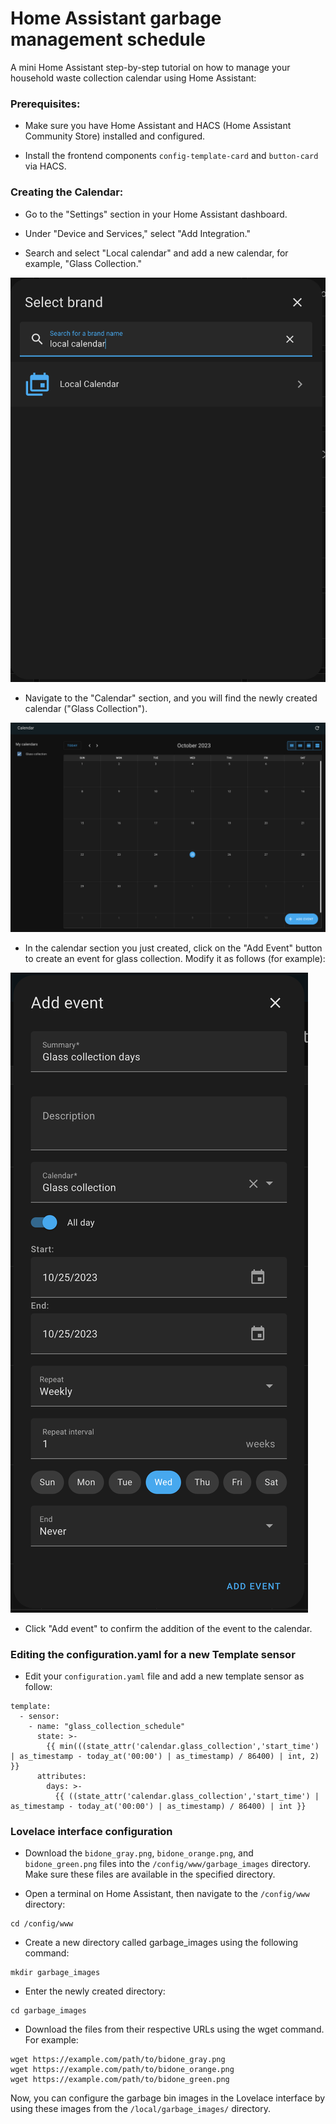 # Home Assistant garbage management schedule
A mini Home Assistant step-by-step tutorial on how to manage your household waste collection calendar using Home Assistant:

### Prerequisites:

* Make sure you have Home Assistant and HACS (Home Assistant Community Store) installed and configured.

+ Install the frontend components `config-template-card` and `button-card` via HACS.

### Creating the Calendar:

* Go to the "Settings" section in your Home Assistant dashboard.

* Under "Device and Services," select "Add Integration."

* Search and select "Local calendar" and add a new calendar, for example, "Glass Collection."

![Add event](new_calendar.png "a title")


* Navigate to the "Calendar" section, and you will find the newly created calendar ("Glass Collection").

![Add event](calendar.png "a title")

* In the calendar section you just created, click on the "Add Event" button to create an event for glass collection. Modify it as follows (for example): 

![Add event](add_event.png "a title")

* Click "Add event" to confirm the addition of the event to the calendar.

### Editing the configuration.yaml for a new Template sensor

* Edit your `configuration.yaml` file and add a new template sensor as follow:

```
template:
  - sensor:
    - name: "glass_collection_schedule"
      state: >-
        {{ min(((state_attr('calendar.glass_collection','start_time') | as_timestamp - today_at('00:00') | as_timestamp) / 86400) | int, 2) }}
      attributes:
        days: >-
          {{ ((state_attr('calendar.glass_collection','start_time') | as_timestamp - today_at('00:00') | as_timestamp) / 86400) | int }}
```

### Lovelace interface configuration

* Download the `bidone_gray.png`, `bidone_orange.png`, and `bidone_green.png` files into the `/config/www/garbage_images` directory. Make sure these files are available in the specified directory. 

* Open a terminal on Home Assistant, then navigate to the `/config/www` directory:

```
cd /config/www
```

* Create a new directory called garbage_images using the following command:
  
```
mkdir garbage_images
```

* Enter the newly created directory:

```
cd garbage_images
```

* Download the files from their respective URLs using the wget command. For example:

```
wget https://example.com/path/to/bidone_gray.png
wget https://example.com/path/to/bidone_orange.png
wget https://example.com/path/to/bidone_green.png
```

Now, you can configure the garbage bin images in the Lovelace interface by using these images from the `/local/garbage_images/` directory.